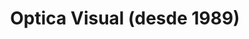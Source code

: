 ---
title: "Optica Visual (desde 1989)"
url: /asuncion-paraguay/optica-visual-desde-1989-estados-unidos-38/
shop: óptico
---